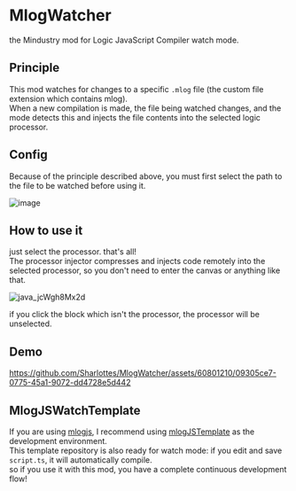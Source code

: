 # MlogWatcher 

the Mindustry mod for Logic JavaScript Compiler watch mode.

## Principle
This mod watches for changes to a specific `.mlog` file (the custom file extension which contains mlog).   
When a new compilation is made, the file being watched changes, and the mode detects this and injects the file contents into the selected logic processor.

## Config

Because of the principle described above, you must first select the path to the file to be watched before using it.

![image](https://github.com/Sharlottes/MlogWatcher/assets/60801210/7a061cde-f4be-476f-909d-8de18c87f3b2)

## How to use it

just select the processor. that's all!   
The processor injector compresses and injects code remotely into the selected processor, so you don't need to enter the canvas or anything like that.

![java_jcWgh8Mx2d](https://github.com/Sharlottes/MlogWatcher/assets/60801210/023853dd-ae84-491a-8460-acfbac18716a)

if you click the block which isn't the processor, the processor will be unselected.

## Demo

https://github.com/Sharlottes/MlogWatcher/assets/60801210/09305ce7-0775-45a1-9072-dd4728e5d442

## MlogJSWatchTemplate

If you are using [mlogjs](https://mlogjs.github.io/mlogjs), I recommend using [mlogJSTemplate](https://github.com/Sharlottes/mlogJsWatchTemplate) as the development environment.   
This template repository is also ready for watch mode: if you edit and save `script.ts`, it will automatically compile.   
so if you use it with this mod, you have a complete continuous development flow!
